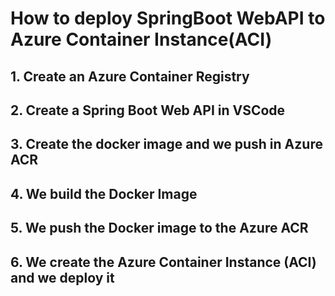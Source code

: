 # How to deploy SpringBoot WebAPI to Azure Container Instance(ACI)

## 1. Create an Azure Container Registry


## 2. Create a Spring Boot Web API in VSCode


## 3. Create the docker image and we push in Azure ACR


## 4. We build the Docker Image


## 5. We push the Docker image to the Azure ACR
  

## 6. We create the Azure Container Instance (ACI) and we deploy it

